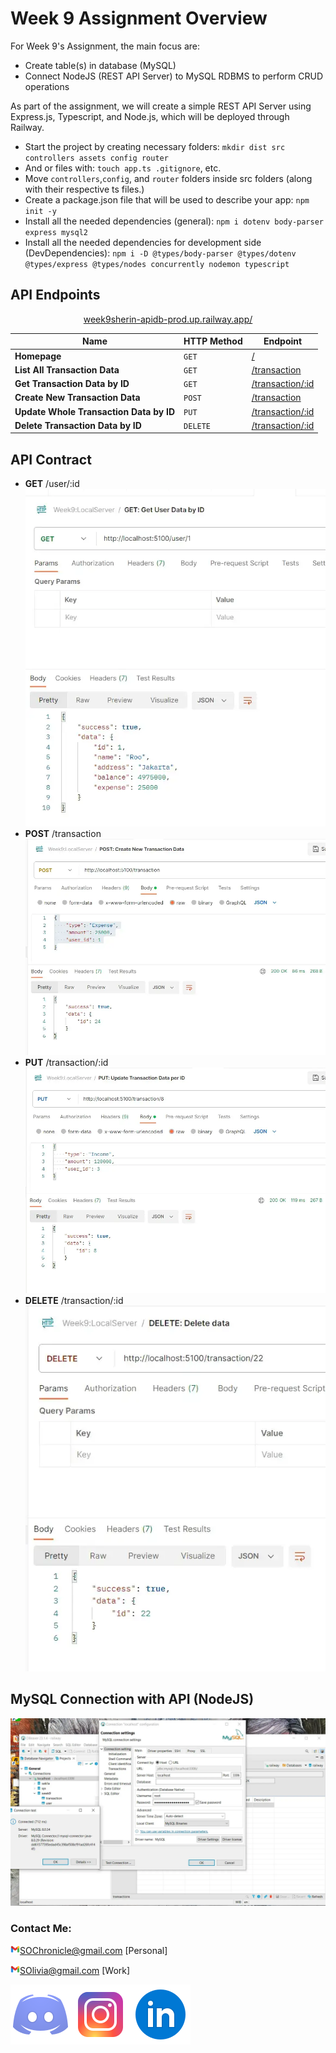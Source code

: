 # Week 9 Assignment Overview

For Week 9's Assignment, the main focus are:
- Create table(s) in database (MySQL)
- Connect NodeJS (REST API Server) to MySQL RDBMS to perform CRUD operations

As part of the assignment, we will create a simple REST API Server using Express.js, Typescript, and Node.js, which will be deployed through Railway.

- Start the project by creating necessary folders: `mkdir dist src controllers assets config router`
- And or files with: `touch app.ts .gitignore`, etc.
- Move `controllers`,`config`, and `router` folders inside src folders (along with their respective ts files.)
- Create a package.json file that will be used to describe your app: `npm init -y`
- Install all the needed dependencies (general): `npm i dotenv body-parser express mysql2` 
- Install all the needed dependencies for development side (DevDependencies): `npm i -D @types/body-parser @types/dotenv @types/express @types/nodes concurrently nodemon typescript`

## API Endpoints
<p align="center">
<a href="https://week9sherin-apidb-prod.up.railway.app/">week9sherin-apidb-prod.up.railway.app/</a>
</p>

<div align="center">

| Name  | HTTP Method | Endpoint | 
| ----------- | ----------- | ----------- |
| **Homepage** | `GET` |[/](https://week9sherin-apidb-prod.up.railway.app/)
| **List All Transaction Data** | `GET` | [/transaction](https://week9sherin-apidb-prod.up.railway.app/transaction)
| **Get Transaction Data by ID** | `GET` | [/transaction/:id](https://week9sherin-apidb-prod.up.railway.app/transaction/1) |
| **Create New Transaction Data** | `POST` | [/transaction](https://week9sherin-apidb-prod.up.railway.app/transaction) |
| **Update Whole Transaction Data by ID** | `PUT` | [/transaction/:id](https://week9sherin-apidb-prod.up.railway.app/transaction/1) |
| **Delete Transaction Data by ID** | `DELETE` | [/transaction/:id](https://week9sherin-apidb-prod.up.railway.app/transaction/1) |
</div>

## API Contract
- **GET** /user/:id
![get-method](https://raw.githubusercontent.com/RevoU-FSSE-2/week-9-SherinOlivia/main/documentation/get-userid-method.webp)
- **POST** /transaction
![post-method](https://raw.githubusercontent.com/RevoU-FSSE-2/week-9-SherinOlivia/main/documentation/post-method.webp)
- **PUT** /transaction/:id
![put-method](https://raw.githubusercontent.com/RevoU-FSSE-2/week-9-SherinOlivia/main/documentation/put-method.webp)
- **DELETE** /transaction/:id
![delete-method](https://raw.githubusercontent.com/RevoU-FSSE-2/week-9-SherinOlivia/main/documentation/delete-method.webp)


## MySQL Connection with API (NodeJS)
![MySQL-connected](https://raw.githubusercontent.com/RevoU-FSSE-2/week-9-SherinOlivia/main/documentation/mysql-connected.webp)

### Contact Me:

<img src="https://raw.githubusercontent.com/RevoU-FSSE-2/week-7-SherinOlivia/3dd7cdf0d5c9fc1828f0dfcac8ef2e9c057902be/assets/gmail-icon.svg" width="15px" background-color="none">[SOChronicle@gmail.com](mailto:SOChronicle@gmail.com) [Personal]

<img src="https://raw.githubusercontent.com/RevoU-FSSE-2/week-7-SherinOlivia/3dd7cdf0d5c9fc1828f0dfcac8ef2e9c057902be/assets/gmail-icon.svg" width="15px" background-color="none">[SOlivia@gmail.com](mailto:SOlivia198@gmail.com) [Work]

[![Roo-Discord](https://raw.githubusercontent.com/RevoU-FSSE-2/week-5-SherinOlivia/bddf1eca3ee3ad82db2f228095d01912bf9c3de6/assets/MDimgs/icons8-discord.svg)](https://discord.com/users/shxdxr#7539)[![Roo-Instagram](https://raw.githubusercontent.com/RevoU-FSSE-2/week-5-SherinOlivia/bddf1eca3ee3ad82db2f228095d01912bf9c3de6/assets/MDimgs/icons8-instagram.svg)](https://instagram.com/shxdxr?igshid=MzRlODBiNWFlZA==)[![Roo-LinkedIn](https://raw.githubusercontent.com/RevoU-FSSE-2/week-5-SherinOlivia/bddf1eca3ee3ad82db2f228095d01912bf9c3de6/assets/MDimgs/icons8-linkedin-circled.svg)](https://www.linkedin.com/in/sherin-olivia-07311127a/)